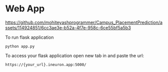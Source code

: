 

# Web App
https://github.com/mohiteyashprogrammer/Campus_PlacementPrediction/assets/114924851/6cc3ae3e-b52a-4f7e-958c-6ce55bf5a5b3


To run flask application 

```
python app.py
```


To access your flask application open new tab in and paste the url:
```
https://{your_url}.ineuron.app:5000/
```
